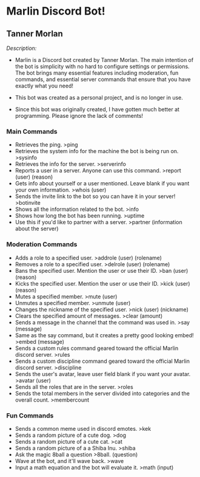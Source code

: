 

# Marlin Discord Bot!

## Tanner Morlan

*Description:*

- Marlin is a Discord bot created by Tanner Morlan. The main intention of the bot is simplicity with no hard to configure settings or permissions. The bot brings many essential features including moderation, fun commands, and essential server commands that ensure that you have exactly what you need! 

- This bot was created as a personal project, and is no longer in use.

- Since this bot was originally created, I have gotten much better at programming. Please ignore the lack of comments!

### Main Commands

- Retrieves the ping. >ping
- Retrieves the system info for the machine the bot is being run on. >sysinfo
- Retrieves the info for the server. >serverinfo
- Reports a user in a server. Anyone can use this command. >report (user) (reason)
- Gets info about yourself or a user mentioned. Leave blank if you want your own information. >whois (user)
- Sends the invite link to the bot so you can have it in your server! >botinvite
- Shows all the information related to the bot. >info
- Shows how long the bot has been running. >uptime
- Use this if you'd like to partner with a server. >partner (information about the server) 

### Moderation Commands

- Adds a role to a specified user. >addrole (user) (rolename)
- Removes a role to a specified user. >delrole (user) (rolename)
- Bans the specified user. Mention the user or use their ID. >ban (user) (reason)
- Kicks the specified user. Mention the user or use their ID. >kick (user) (reason)
- Mutes a specified member. >mute (user)
- Unmutes a specified member. >unmute (user)
- Changes the nickname of the specified user. >nick (user) (nickname)
- Clears the specified amount of messages. >clear (amount)
- Sends a message in the channel that the command was used in. >say (message)
- Same as the say command, but it creates a pretty good looking embed! >embed (message)
- Sends a custom rules command geared toward the official Marlin discord server. >rules
- Sends a custom discipline command geared toward the official Marlin discord server. >discipline
- Sends the user's avatar, leave user field blank if you want your avatar. >avatar (user)
- Sends all the roles that are in the server. >roles
- Sends the total members in the server divided into categories and the overall count. >membercount

### Fun Commands

- Sends a common meme used in discord emotes. >kek
- Sends a random picture of a cute dog. >dog
- Sends a random picture of a cute cat. >cat
- Sends a random picture of a a Shiba Inu. >shiba
- Ask the magic 8ball a question >8ball. (question)
- Wave at the bot, and it'll wave back. >wave
- Input a math equation and the bot will evaluate it. >math (input)